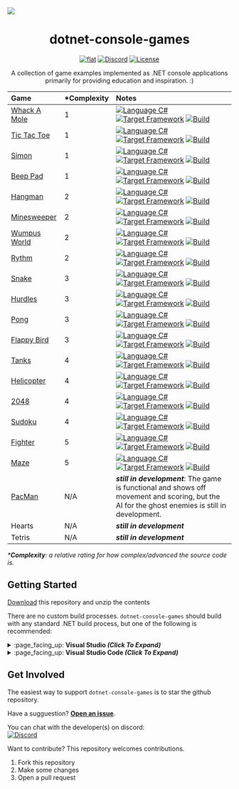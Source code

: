 <img src="https://github.com/ZacharyPatten/dotnet-console-games/blob/master/.github/resources/banner1.png?raw=true" />

<h1 align="center">
	dotnet-console-games
</h1>

<p align="center">
	<a href="https://github.com/ZacharyPatten/dotnet-console-games" alt="GitHub repo"><img alt="flat" src="https://img.shields.io/badge/github-repo-black?logo=github&amp;style=flat"></a>
	<a href="https://discord.gg/4XbQbwF" alt="Discord"><img src="https://img.shields.io/discord/557244925712924684?logo=discord&logoColor=ffffff&color=7389D8" title="Go To Discord Server" alt="Discord"/></a>
	<a href="https://github.com/ZacharyPatten/dotnet-console-games/blob/master/LICENSE" alt="License"><img src="https://img.shields.io/badge/license-MIT-green.svg" title="Go To License" alt="License"/></a>
</p>

<p align="center">
	A collection of game examples implemented as .NET console applications primarily for providing education and inspiration. :)
</p>

|Game|\*Complexity|Notes|
|:-|:-|:-|
|[Whack A Mole](https://github.com/ZacharyPatten/dotnet-console-games/tree/master/Projects/Whack%20A%20Mole)|1|<a href="https://docs.microsoft.com/en-us/dotnet/csharp/"><img src="https://img.shields.io/badge/language-C%23-%23178600" title="Language C#" alt="Language C#"></a>&nbsp;<a href="https://dotnet.microsoft.com/download"><img src="https://img.shields.io/badge/dynamic/xml?color=%23512bd4&label=target&query=%2F%2FTargetFramework%5B1%5D&url=https%3A%2F%2Fraw.githubusercontent.com%2FZacharyPatten%2Fdotnet-console-games%2Fmaster%2FProjects%2FWhack%2520A%2520Mole%2FWhack%2520A%2520Mole.csproj&logo=.net" title="Target Framework" alt="Target Framework"></a>&nbsp;<a href="https://github.com/ZacharyPatten/dotnet-console-games/actions"><img src="https://github.com/ZacharyPatten/dotnet-console-games/workflows/Whack%20A%20Mole%20Build/badge.svg" title="Goto Build" alt="Build"></a>|
|[Tic Tac Toe](https://github.com/ZacharyPatten/dotnet-console-games/tree/master/Projects/Tic%20Tac%20Toe)|1|<a href="https://docs.microsoft.com/en-us/dotnet/csharp/"><img src="https://img.shields.io/badge/language-C%23-%23178600" title="Language C#" alt="Language C#"></a>&nbsp;<a href="https://dotnet.microsoft.com/download"><img src="https://img.shields.io/badge/dynamic/xml?color=%23512bd4&label=target&query=%2F%2FTargetFramework%5B1%5D&url=https%3A%2F%2Fraw.githubusercontent.com%2FZacharyPatten%2Fdotnet-console-games%2Fmaster%2FProjects%2FTic%2520Tac%2520Toe%2FTic%2520Tac%2520Toe.csproj&logo=.net" title="Target Framework" alt="Target Framework"></a>&nbsp;<a href="https://github.com/ZacharyPatten/dotnet-console-games/actions"><img src="https://github.com/ZacharyPatten/dotnet-console-games/workflows/Tic%20Tac%20Toe%20Build/badge.svg" title="Goto Build" alt="Build"></a>|
|[Simon](https://github.com/ZacharyPatten/dotnet-console-games/tree/master/Projects/Simon)|1|<a href="https://docs.microsoft.com/en-us/dotnet/csharp/"><img src="https://img.shields.io/badge/language-C%23-%23178600" title="Language C#" alt="Language C#"></a>&nbsp;<a href="https://dotnet.microsoft.com/download"><img src="https://img.shields.io/badge/dynamic/xml?color=%23512bd4&label=target&query=%2F%2FTargetFramework%5B1%5D&url=https%3A%2F%2Fraw.githubusercontent.com%2FZacharyPatten%2Fdotnet-console-games%2Fmaster%2FProjects%2FSimon%2FSimon.csproj&logo=.net" title="Target Framework" alt="Target Framework"></a>&nbsp;<a href="https://github.com/ZacharyPatten/dotnet-console-games/actions"><img src="https://github.com/ZacharyPatten/dotnet-console-games/workflows/Simon%20Build/badge.svg" title="Goto Build" alt="Build"></a>|
|[Beep Pad](https://github.com/ZacharyPatten/dotnet-console-games/tree/master/Projects/Beep%20Pad)|1|<a href="https://docs.microsoft.com/en-us/dotnet/csharp/"><img src="https://img.shields.io/badge/language-C%23-%23178600" title="Language C#" alt="Language C#"></a>&nbsp;<a href="https://dotnet.microsoft.com/download"><img src="https://img.shields.io/badge/dynamic/xml?color=%23512bd4&label=target&query=%2F%2FTargetFramework%5B1%5D&url=https%3A%2F%2Fraw.githubusercontent.com%2FZacharyPatten%2Fdotnet-console-games%2Fmaster%2FProjects%2FBeep%2520Pad%2FBeep%2520Pad.csproj&logo=.net" title="Target Framework" alt="Target Framework"></a>&nbsp;<a href="https://github.com/ZacharyPatten/dotnet-console-games/actions"><img src="https://github.com/ZacharyPatten/dotnet-console-games/workflows/Beep%20Pad%20Build/badge.svg" title="Goto Build" alt="Build"></a>|
|[Hangman](https://github.com/ZacharyPatten/dotnet-console-games/tree/master/Projects/Hangman)|2|<a href="https://docs.microsoft.com/en-us/dotnet/csharp/"><img src="https://img.shields.io/badge/language-C%23-%23178600" title="Language C#" alt="Language C#"></a>&nbsp;<a href="https://dotnet.microsoft.com/download"><img src="https://img.shields.io/badge/dynamic/xml?color=%23512bd4&label=target&query=%2F%2FTargetFramework%5B1%5D&url=https%3A%2F%2Fraw.githubusercontent.com%2FZacharyPatten%2Fdotnet-console-games%2Fmaster%2FProjects%2FHangman%2FHangman.csproj&logo=.net" title="Target Framework" alt="Target Framework"></a>&nbsp;<a href="https://github.com/ZacharyPatten/dotnet-console-games/actions"><img src="https://github.com/ZacharyPatten/dotnet-console-games/workflows/Hangman%20Build/badge.svg" title="Goto Build" alt="Build"></a>|
|[Minesweeper](https://github.com/ZacharyPatten/dotnet-console-games/tree/master/Projects/Minesweeper)|2|<a href="https://docs.microsoft.com/en-us/dotnet/csharp/"><img src="https://img.shields.io/badge/language-C%23-%23178600" title="Language C#" alt="Language C#"></a>&nbsp;<a href="https://dotnet.microsoft.com/download"><img src="https://img.shields.io/badge/dynamic/xml?color=%23512bd4&label=target&query=%2F%2FTargetFramework%5B1%5D&url=https%3A%2F%2Fraw.githubusercontent.com%2FZacharyPatten%2Fdotnet-console-games%2Fmaster%2FProjects%2FMinesweeper%2FMinesweeper.csproj&logo=.net" title="Target Framework" alt="Target Framework"></a>&nbsp;<a href="https://github.com/ZacharyPatten/dotnet-console-games/actions"><img src="https://github.com/ZacharyPatten/dotnet-console-games/workflows/Minesweeper%20Build/badge.svg" title="Goto Build" alt="Build"></a>|
|[Wumpus World](https://github.com/ZacharyPatten/dotnet-console-games/tree/master/Projects/Wumpus%20World)|2|<a href="https://docs.microsoft.com/en-us/dotnet/csharp/"><img src="https://img.shields.io/badge/language-C%23-%23178600" title="Language C#" alt="Language C#"></a>&nbsp;<a href="https://dotnet.microsoft.com/download"><img src="https://img.shields.io/badge/dynamic/xml?color=%23512bd4&label=target&query=%2F%2FTargetFramework%5B1%5D&url=https%3A%2F%2Fraw.githubusercontent.com%2FZacharyPatten%2Fdotnet-console-games%2Fmaster%2FProjects%2FWumpus%2520World%2FWumpus%2520World.csproj&logo=.net" title="Target Framework" alt="Target Framework"></a>&nbsp;<a href="https://github.com/ZacharyPatten/dotnet-console-games/actions"><img src="https://github.com/ZacharyPatten/dotnet-console-games/workflows/Wumpus%20World%20Build/badge.svg" title="Goto Build" alt="Build"></a>|
|[Rythm](https://github.com/ZacharyPatten/dotnet-console-games/tree/master/Projects/Rythm)|2|<a href="https://docs.microsoft.com/en-us/dotnet/csharp/"><img src="https://img.shields.io/badge/language-C%23-%23178600" title="Language C#" alt="Language C#"></a>&nbsp;<a href="https://dotnet.microsoft.com/download"><img src="https://img.shields.io/badge/dynamic/xml?color=%23512bd4&label=target&query=%2F%2FTargetFramework%5B1%5D&url=https%3A%2F%2Fraw.githubusercontent.com%2FZacharyPatten%2Fdotnet-console-games%2Fmaster%2FProjects%2FRythm%2FRythm.csproj&logo=.net" title="Target Framework" alt="Target Framework"></a>&nbsp;<a href="https://github.com/ZacharyPatten/dotnet-console-games/actions"><img src="https://github.com/ZacharyPatten/dotnet-console-games/workflows/Rythm%20Build/badge.svg" title="Goto Build" alt="Build"></a>|
|[Snake](https://github.com/ZacharyPatten/dotnet-console-games/blob/master/Projects/Snake)|3|<a href="https://docs.microsoft.com/en-us/dotnet/csharp/"><img src="https://img.shields.io/badge/language-C%23-%23178600" title="Language C#" alt="Language C#"></a>&nbsp;<a href="https://dotnet.microsoft.com/download"><img src="https://img.shields.io/badge/dynamic/xml?color=%23512bd4&label=target&query=%2F%2FTargetFramework%5B1%5D&url=https%3A%2F%2Fraw.githubusercontent.com%2FZacharyPatten%2Fdotnet-console-games%2Fmaster%2FProjects%2FSnake%2FSnake.csproj&logo=.net" title="Target Framework" alt="Target Framework"></a>&nbsp;<a href="https://github.com/ZacharyPatten/dotnet-console-games/actions"><img src="https://github.com/ZacharyPatten/dotnet-console-games/workflows/Snake%20Build/badge.svg" title="Goto Build" alt="Build"></a>|
|[Hurdles](https://github.com/ZacharyPatten/dotnet-console-games/blob/master/Projects/Hurdles)|3|<a href="https://docs.microsoft.com/en-us/dotnet/csharp/"><img src="https://img.shields.io/badge/language-C%23-%23178600" title="Language C#" alt="Language C#"></a>&nbsp;<a href="https://dotnet.microsoft.com/download"><img src="https://img.shields.io/badge/dynamic/xml?color=%23512bd4&label=target&query=%2F%2FTargetFramework%5B1%5D&url=https%3A%2F%2Fraw.githubusercontent.com%2FZacharyPatten%2Fdotnet-console-games%2Fmaster%2FProjects%2FHurdles%2FHurdles.csproj&logo=.net" title="Target Framework" alt="Target Framework"></a>&nbsp;<a href="https://github.com/ZacharyPatten/dotnet-console-games/actions"><img src="https://github.com/ZacharyPatten/dotnet-console-games/workflows/Hurdles%20Build/badge.svg" title="Goto Build" alt="Build"></a>|
|[Pong](https://github.com/ZacharyPatten/dotnet-console-games/blob/master/Projects/Pong)|3|<a href="https://docs.microsoft.com/en-us/dotnet/csharp/"><img src="https://img.shields.io/badge/language-C%23-%23178600" title="Language C#" alt="Language C#"></a>&nbsp;<a href="https://dotnet.microsoft.com/download"><img src="https://img.shields.io/badge/dynamic/xml?color=%23512bd4&label=target&query=%2F%2FTargetFramework%5B1%5D&url=https%3A%2F%2Fraw.githubusercontent.com%2FZacharyPatten%2Fdotnet-console-games%2Fmaster%2FProjects%2FPong%2FPong.csproj&logo=.net" title="Target Framework" alt="Target Framework"></a>&nbsp;<a href="https://github.com/ZacharyPatten/dotnet-console-games/actions"><img src="https://github.com/ZacharyPatten/dotnet-console-games/workflows/Pong%20Build/badge.svg" title="Goto Build" alt="Build"></a>|
|[Flappy Bird](https://github.com/ZacharyPatten/dotnet-console-games/blob/master/Projects/Flappy%20Bird)|3|<a href="https://docs.microsoft.com/en-us/dotnet/csharp/"><img src="https://img.shields.io/badge/language-C%23-%23178600" title="Language C#" alt="Language C#"></a>&nbsp;<a href="https://dotnet.microsoft.com/download"><img src="https://img.shields.io/badge/dynamic/xml?color=%23512bd4&label=target&query=%2F%2FTargetFramework%5B1%5D&url=https%3A%2F%2Fraw.githubusercontent.com%2FZacharyPatten%2Fdotnet-console-games%2Fmaster%2FProjects%2FFlappy%2520Bird%2FFlappy%2520Bird.csproj&logo=.net" title="Target Framework" alt="Target Framework"></a>&nbsp;<a href="https://github.com/ZacharyPatten/dotnet-console-games/actions"><img src="https://github.com/ZacharyPatten/dotnet-console-games/workflows/Flappy%20Bird%20Build/badge.svg" title="Goto Build" alt="Build"></a>|
|[Tanks](https://github.com/ZacharyPatten/dotnet-console-games/blob/master/Projects/Tanks)|4|<a href="https://docs.microsoft.com/en-us/dotnet/csharp/"><img src="https://img.shields.io/badge/language-C%23-%23178600" title="Language C#" alt="Language C#"></a>&nbsp;<a href="https://dotnet.microsoft.com/download"><img src="https://img.shields.io/badge/dynamic/xml?color=%23512bd4&label=target&query=%2F%2FTargetFramework%5B1%5D&url=https%3A%2F%2Fraw.githubusercontent.com%2FZacharyPatten%2Fdotnet-console-games%2Fmaster%2FProjects%2FTanks%2FTanks.csproj&logo=.net" title="Target Framework" alt="Target Framework"></a>&nbsp;<a href="https://github.com/ZacharyPatten/dotnet-console-games/actions"><img src="https://github.com/ZacharyPatten/dotnet-console-games/workflows/Tanks%20Build/badge.svg" title="Goto Build" alt="Build"></a>|
|[Helicopter](https://github.com/ZacharyPatten/dotnet-console-games/blob/master/Projects/Helicopter)|4|<a href="https://docs.microsoft.com/en-us/dotnet/csharp/"><img src="https://img.shields.io/badge/language-C%23-%23178600" title="Language C#" alt="Language C#"></a>&nbsp;<a href="https://dotnet.microsoft.com/download"><img src="https://img.shields.io/badge/dynamic/xml?color=%23512bd4&label=target&query=%2F%2FTargetFramework%5B1%5D&url=https%3A%2F%2Fraw.githubusercontent.com%2FZacharyPatten%2Fdotnet-console-games%2Fmaster%2FProjects%2FHelicopter%2FHelicopter.csproj&logo=.net" title="Target Framework" alt="Target Framework"></a>&nbsp;<a href="https://github.com/ZacharyPatten/dotnet-console-games/actions"><img src="https://github.com/ZacharyPatten/dotnet-console-games/workflows/Helicopter%20Build/badge.svg" title="Goto Build" alt="Build"></a>|
|[2048](https://github.com/ZacharyPatten/dotnet-console-games/blob/master/Projects/2048)|4|<a href="https://docs.microsoft.com/en-us/dotnet/csharp/"><img src="https://img.shields.io/badge/language-C%23-%23178600" title="Language C#" alt="Language C#"></a>&nbsp;<a href="https://dotnet.microsoft.com/download"><img src="https://img.shields.io/badge/dynamic/xml?color=%23512bd4&label=target&query=%2F%2FTargetFramework%5B1%5D&url=https%3A%2F%2Fraw.githubusercontent.com%2FZacharyPatten%2Fdotnet-console-games%2Fmaster%2FProjects%2F2048%2F2048.csproj&logo=.net" title="Target Framework" alt="Target Framework"></a>&nbsp;<a href="https://github.com/ZacharyPatten/dotnet-console-games/actions"><img src="https://github.com/ZacharyPatten/dotnet-console-games/workflows/2048%20Build/badge.svg" title="Goto Build" alt="Build"></a>|
|[Sudoku](https://github.com/ZacharyPatten/dotnet-console-games/blob/master/Projects/Sudoku)|4|<a href="https://docs.microsoft.com/en-us/dotnet/csharp/"><img src="https://img.shields.io/badge/language-C%23-%23178600" title="Language C#" alt="Language C#"></a>&nbsp;<a href="https://dotnet.microsoft.com/download"><img src="https://img.shields.io/badge/dynamic/xml?color=%23512bd4&label=target&query=%2F%2FTargetFramework%5B1%5D&url=https%3A%2F%2Fraw.githubusercontent.com%2FZacharyPatten%2Fdotnet-console-games%2Fmaster%2FProjects%2FSudoku%2FSudoku.csproj&logo=.net" title="Target Framework" alt="Target Framework"></a>&nbsp;<a href="https://github.com/ZacharyPatten/dotnet-console-games/actions"><img src="https://github.com/ZacharyPatten/dotnet-console-games/workflows/Sudoku%20Build/badge.svg" title="Goto Build" alt="Build"></a>|
|[Fighter](https://github.com/ZacharyPatten/dotnet-console-games/blob/master/Projects/Fighter)|5|<a href="https://docs.microsoft.com/en-us/dotnet/csharp/"><img src="https://img.shields.io/badge/language-C%23-%23178600" title="Language C#" alt="Language C#"></a>&nbsp;<a href="https://dotnet.microsoft.com/download"><img src="https://img.shields.io/badge/dynamic/xml?color=%23512bd4&label=target&query=%2F%2FTargetFramework%5B1%5D&url=https%3A%2F%2Fraw.githubusercontent.com%2FZacharyPatten%2Fdotnet-console-games%2Fmaster%2FProjects%2FFighter%2FFighter.csproj&logo=.net" title="Target Framework" alt="Target Framework"></a>&nbsp;<a href="https://github.com/ZacharyPatten/dotnet-console-games/actions"><img src="https://github.com/ZacharyPatten/dotnet-console-games/workflows/Fighter%20Build/badge.svg" title="Goto Build" alt="Build"></a>|
|[Maze](https://github.com/ZacharyPatten/dotnet-console-games/blob/master/Projects/Maze)|5|<a href="https://docs.microsoft.com/en-us/dotnet/csharp/"><img src="https://img.shields.io/badge/language-C%23-%23178600" title="Language C#" alt="Language C#"></a>&nbsp;<a href="https://dotnet.microsoft.com/download"><img src="https://img.shields.io/badge/dynamic/xml?color=%23512bd4&label=target&query=%2F%2FTargetFramework%5B1%5D&url=https%3A%2F%2Fraw.githubusercontent.com%2FZacharyPatten%2Fdotnet-console-games%2Fmaster%2FProjects%2FMaze%2FMaze.csproj&logo=.net" title="Target Framework" alt="Target Framework"></a>&nbsp;<a href="https://github.com/ZacharyPatten/dotnet-console-games/actions"><img src="https://github.com/ZacharyPatten/dotnet-console-games/workflows/Maze%20Build/badge.svg" title="Goto Build" alt="Build"></a>|
|[PacMan](https://github.com/ZacharyPatten/dotnet-console-games/blob/master/Projects/PacMan)|N/A|**_still in development_**: The game is functional and shows off movement and scoring, but the AI for the ghost enemies is still in development. |
|Hearts|N/A|**_still in development_**|
|Tetris|N/A|**_still in development_**|

_\***Complexity**: a relative rating for how complex/advanced the source code is._

## Getting Started

[Download](https://github.com/ZacharyPatten/dotnet-console-games/archive/master.zip) this repository and unzip the contents

There are no custom build processes. `dotnet-console-games` should build with any standard .NET build process, but one of the following is recommended:

<details>
<summary>
:page_facing_up: <strong>Visual Studio <em>(Click To Expand)</em></strong>
</summary>
<p>

> Install [Visual Studio 2019](https://visualstudio.microsoft.com/) if not already installed.
>
> Open the :page_facing_up: **`dotnet-console-games.sln`** file in Visual Studio.
>
> > **Note** This is optional, but [here are some recommended settings you change in Visual Studio](https://gist.github.com/ZacharyPatten/693f35653f6c21fbe6c85444792e524b).

</p>
</details>

<details>
<summary>
:page_facing_up: <strong>Visual Studio Code <em>(Click To Expand)</em></strong>
</summary>
<p>

> Install the [.NET Core SDK](https://dotnet.microsoft.com/download) if not already installed.
>
> Install [Visual Studio Code](https://visualstudio.microsoft.com/) if not already installed.
>
> Open the :file_folder: **`root folder`** of the repository in Visual Studio Code.
>
> > **Note** The following files are included in the repository:
> > - `.vscode/extensions.json`<sub>recommends Vistual Studio Code extension dependencies</sub>
> > - `.vscode/launch.json`<sub>includes the configurations for debugging the examples</sub>
> > - `.vscode/settings.json`<sub>automatically applies settings to the workspace</sub>
> > - `.vscode/tasks.json`<sub>includes the commands to build the projects</sub>
>
> > **Note** Visual Studio Code Extensions (will be prompted to install these when you open the folder):
> > - **ms-vscode.csharp** <sub>C# support</sub>

</p>
</details>

## Get Involved

The easiest way to support `dotnet-console-games` is to star the github repository.

Have a sugguestion? **[Open an issue](https://github.com/ZacharyPatten/dotnet-console-games/issues/new)**.

You can chat with the developer(s) on discord:</br>
<a href="https://discord.gg/4XbQbwF" alt="Discord"><img src="https://img.shields.io/discord/557244925712924684?logo=discord&logoColor=ffffff&color=7389D8" title="Go To Discord Server" alt="Discord"/></a>

Want to contribute? This repository welcomes contributions.
1. Fork this repository
2. Make some changes
3. Open a pull request
